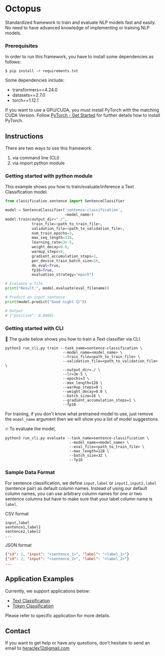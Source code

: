 # Octopus

Standardized framework to train and evaluate NLP models fast and easily.
No need to have advanced knowledge of implementing or training NLP models.

### Prerequisites

In order to run this framework, you have to install some dependencies as follows:
```commandline
$ pip install -r requirements.txt
```

Some dependencies include:
- transformers==4.24.0
- datasets==2.7.0
- torch==1.12.1

If you want to use a GPU/CUDA, you must install PyTorch with the matching CUDA Version.
Follow [PyTorch - Get Started](https://pytorch.org/get-started/locally/) for further details how to install PyTorch.

## Instructions

There are two ways to use this framework:
1. via command line (CLI)
2. via import python module

### Getting started with python module
This example shows you how to train/evaluate/inference a Text Classification model.
```python
from classification.sentence import SentenceClassifier

model = SentenceClassifier('sentence-classification',
                           <model_name>)
model.train(output_dir="./",
            train_file=<path_to_train_file>,
            validation_file=<path_to_validation_file>,
            num_train_epochs=3,
            max_seq_length=128,
            learning_rate=3e-5,
            weight_decay=0.0,
            warmup_steps=0,
            gradient_accumulation_steps=1,
            per_device_train_batch_size=16,
            do_eval=True,
            fp16=True,
            evaluation_strategy="epoch")

# Evaluate a file
print("Result:", model.evaluate(eval_filename))

# Predict an input sentence
print(model.predict("Good night 😊"))

# Output
# {"positive": 0.8466}
```

### Getting started with CLI

🔮 The guide below shows you how to train a Text classifier via CLI.
```commandline
python3 run_cli.py train --task_name=sentence-classification \
                          --model_name=<model_name> \
                          --train_file=<path_to_train_file> \
                          --validation_file=<path_to_validation_file> \
                          --output_dir=./ \
                          --lr=3e-5 \
                          --epochs=3 \
                          --max_length=128 \
                          --warmup_steps=0 \
                          --weight_decay=0.0 \
                          --batch_size=16 \
                          --gradient_accumulation_steps=1 \
                          --fp16
```

For training, if you don't know what pretrained model to use, just remove the `model_name` argument then we will show you a list of model suggestions.

🔥 To evaluate the model,
```commandline
python3 run_cli.py evaluate --task_name=sentence-classification \
                             --model_name=<model_name> \
                             --eval_file=<path_to_train_file> \
                             --max_length=128 \
                             --batch_size=32 \
                             --fp16
```

### Sample Data Format

For sentence classification, we define `input,label` or `input1,input2,label` (sentence pair) as default column names.
Instead of using our default column names, you can use arbitrary column names for one or two sentence columns but have to make sure that
your label column name is `label`.

CSV format
```
input,label
sentence1,label1
sentence2,label2
...
```

JSON format
```json lines
{"id": 1, "input": "<sentence_1>", "label": "<label_1>"}
{"id": 2, "input": "<sentence_2>", "label": "<label_2>"}
...
```

## Application Examples

Currently, we support applications below:
- [Text Classification](./classification/README.md)
- [Token Classification](./classification/README.md)

Please refer to specific application for more details.

## Contact

If you want to get help or have any questions, don't hesitate to send an email to [heraclex12@gmail.com](mailto:heraclex12@gmail.com)
